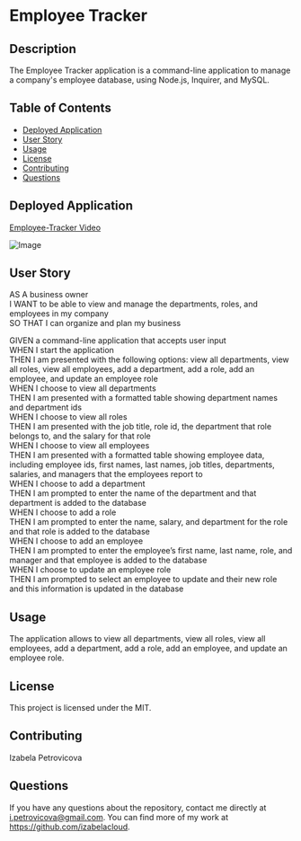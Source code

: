 # Employee Tracker

## Description

The Employee Tracker application is a command-line application to manage a company's employee database, using Node.js, Inquirer, and MySQL.  

## Table of Contents

* [Deployed Application](#deployed-application)
* [User Story](#user-story)
* [Usage](#usage)
* [License](#license)
* [Contributing](#contributing)
* [Questions](#questions)


## Deployed Application 

[Employee-Tracker Video](https://drive.google.com/file/d/1KMg1OYMYljfnuNDbbfxDIPO5_nqAAALe/view)

![Image](https://drive.google.com/file/d/1KMg1OYMYljfnuNDbbfxDIPO5_nqAAALe/view)

## User Story 

AS A business owner<br />
I WANT to be able to view and manage the departments, roles, and employees in my company<br />
SO THAT I can organize and plan my business<br />

GIVEN a command-line application that accepts user input<br />
WHEN I start the application<br />
THEN I am presented with the following options: view all departments, view all roles, view all employees, add a department, add a role, add an employee, and update an employee role<br />
WHEN I choose to view all departments<br />
THEN I am presented with a formatted table showing department names and department ids<br />
WHEN I choose to view all roles<br />
THEN I am presented with the job title, role id, the department that role belongs to, and the salary for that role<br />
WHEN I choose to view all employees<br />
THEN I am presented with a formatted table showing employee data, including employee ids, first names, last names, job titles, departments, salaries, and managers that the employees report to<br />
WHEN I choose to add a department<br />
THEN I am prompted to enter the name of the department and that department is added to the database<br />
WHEN I choose to add a role<br />
THEN I am prompted to enter the name, salary, and department for the role and that role is added to the database<br />
WHEN I choose to add an employee<br />
THEN I am prompted to enter the employee’s first name, last name, role, and manager and that employee is added to the database<br />
WHEN I choose to update an employee role<br />
THEN I am prompted to select an employee to update and their new role and this information is updated in the database<br />


## Usage

The application allows to view all departments, view all roles, view all employees, add a department, add a role, add an employee, and update an employee role. 

## License

This project is licensed under the MIT.

## Contributing

Izabela Petrovicova


## Questions

If you have any questions about the repository, contact me directly at i.petrovicova@gmail.com. You can find more of my work at https://github.com/izabelacloud.

